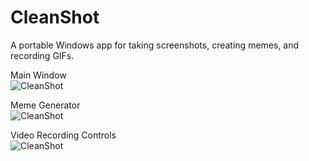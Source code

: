 # CleanShot
A portable Windows app for taking screenshots, creating memes, and recording GIFs.

Main Window  
![CleanShot](https://lucency.co/Images/Screenshots/CleanShot1.png)

Meme Generator  
![CleanShot](https://lucency.co/Images/Screenshots/CleanShot2.png)

Video Recording Controls  
![CleanShot](https://lucency.co/Images/Screenshots/CleanShot3.png)
